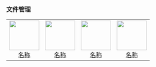 ### 文件管理

<table>
  <tr>
    <td style="text-align: center;">
      <a href="链接">
        <img src="png/文件管理/图片.png" width="80">
        <br>
        <span>名称</span>
      </a>
    </td>
    <td style="text-align: center;">
      <a href="链接">
        <img src="png/文件管理/图片.png" width="80">
        <br>
        <span>名称</span>
      </a>
    </td>
    <td style="text-align: center;">
      <a href="链接">
        <img src="png/文件管理/图片.png" width="80">
        <br>
        <span>名称</span>
      </a>
    </td>
    <td style="text-align: center;">
      <a href="链接">
        <img src="png/文件管理/图片.png" width="80">
        <br>
        <span>名称</span>
      </a>
    </td>
    </tr>
</table>